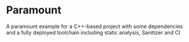 # Paramount
A paramount example for a C++-based project with some dependencies and a fully deployed toolchain including static analysis, Sanitizer and CI
